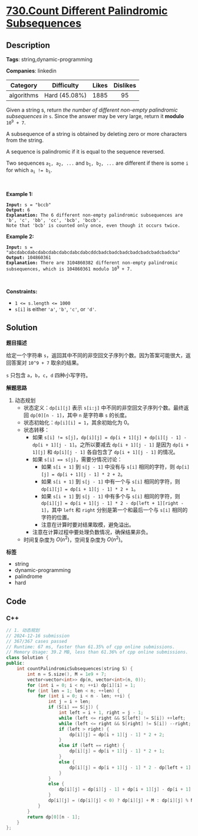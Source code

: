 # [730.Count Different Palindromic Subsequences](https://leetcode.com/problems/count-different-palindromic-subsequences/description/)

## Description

**Tags**: string,dynamic-programming

**Companies**: linkedin

|  Category  |  Difficulty   | Likes | Dislikes |
| :--------: | :-----------: | :---: | :------: |
| algorithms | Hard (45.08%) | 1885  |    95    |

<p>Given a string s, return <em>the number of different non-empty palindromic subsequences in</em> <code>s</code>. Since the answer may be very large, return it <strong>modulo</strong> <code>10<sup>9</sup> + 7</code>.</p>
<p>A subsequence of a string is obtained by deleting zero or more characters from the string.</p>
<p>A sequence is palindromic if it is equal to the sequence reversed.</p>
<p>Two sequences <code>a<sub>1</sub>, a<sub>2</sub>, ...</code> and <code>b<sub>1</sub>, b<sub>2</sub>, ...</code> are different if there is some <code>i</code> for which <code>a<sub>i</sub> != b<sub>i</sub></code>.</p>
<p>&nbsp;</p>
<p><strong class="example">Example 1:</strong></p>
<pre><code><strong>Input:</strong> s = &quot;bccb&quot;
<strong>Output:</strong> 6
<strong>Explanation:</strong> The 6 different non-empty palindromic subsequences are &#39;b&#39;, &#39;c&#39;, &#39;bb&#39;, &#39;cc&#39;, &#39;bcb&#39;, &#39;bccb&#39;.
Note that &#39;bcb&#39; is counted only once, even though it occurs twice.</code></pre>
<p><strong class="example">Example 2:</strong></p>
<pre><code><strong>Input:</strong> s = &quot;abcdabcdabcdabcdabcdabcdabcdabcddcbadcbadcbadcbadcbadcbadcbadcba&quot;
<strong>Output:</strong> 104860361
<strong>Explanation:</strong> There are 3104860382 different non-empty palindromic subsequences, which is 104860361 modulo 10<sup>9</sup> + 7.</code></pre>
<p>&nbsp;</p>
<p><strong>Constraints:</strong></p>
<ul>
  <li><code>1 &lt;= s.length &lt;= 1000</code></li>
  <li><code>s[i]</code> is either <code>&#39;a&#39;</code>, <code>&#39;b&#39;</code>, <code>&#39;c&#39;</code>, or <code>&#39;d&#39;</code>.</li>
</ul>

## Solution

**题目描述**

给定一个字符串 `s`，返回其中不同的非空回文子序列个数。因为答案可能很大，返回答案对 `10^9 + 7` 取余的结果。

`s` 只包含 `a`，`b`，`c`，`d` 四种小写字符。

**解题思路**

1. 动态规划
   - 状态定义：`dp[i][j]` 表示 `s[i:j]` 中不同的非空回文子序列个数。最终返回 `dp[0][n - 1]`，其中 `n` 是字符串 `s` 的长度。
   - 状态初始化：`dp[i][i] = 1`，其余初始化为 0。
   - 状态转移：
     - 如果 `s[i] != s[j]`，`dp[i][j] = dp[i + 1][j] + dp[i][j - 1] - dp[i + 1][j - 1]`。之所以要减去 `dp[i + 1][j - 1]` 是因为 `dp[i + 1][j]` 和 `dp[i][j - 1]` 各自包含了 `dp[i + 1][j - 1]` 的情况。
     - 如果 `s[i] == s[j]`，需要分情况讨论：
       - 如果 `s[i + 1]` 到 `s[j - 1]` 中没有与 `s[i]` 相同的字符，则 `dp[i][j] = dp[i + 1][j - 1] * 2 + 2`。
       - 如果 `s[i + 1]` 到 `s[j - 1]` 中有一个与 `s[i]` 相同的字符，则 `dp[i][j] = dp[i + 1][j - 1] * 2 + 1`。
       - 如果 `s[i + 1]` 到 `s[j - 1]` 中有多个与 `s[i]` 相同的字符，则 `dp[i][j] = dp[i + 1][j - 1] * 2 - dp[left + 1][right - 1]`，其中 `left` 和 `right` 分别是第一个和最后一个与 `s[i]` 相同的字符的位置。
       - 注意在计算时要对结果取模，避免溢出。
     - 注意在计算过程中要处理负数情况，确保结果非负。
   - 时间复杂度为 $O(n^2)$，空间复杂度为 $O(n^2)$。

**标签**

- string
- dynamic-programming
- palindrome
- hard

<!-- code start -->
## Code

### C++

```cpp
// 1. 动态规划
// 2024-12-16 submission
// 367/367 cases passed
// Runtime: 67 ms, faster than 61.35% of cpp online submissions.
// Memory Usage: 39.2 MB, less than 61.36% of cpp online submissions.
class Solution {
public:
    int countPalindromicSubsequences(string S) {
        int n = S.size(), M = 1e9 + 7;
        vector<vector<int>> dp(n, vector<int>(n, 0));
        for (int i = 0; i < n; ++i) dp[i][i] = 1;
        for (int len = 1; len < n; ++len) {
            for (int i = 0; i < n - len; ++i) {
                int j = i + len;
                if (S[i] == S[j]) {
                    int left = i + 1, right = j - 1;
                    while (left <= right && S[left] != S[i]) ++left;
                    while (left <= right && S[right] != S[i]) --right;
                    if (left > right) {
                        dp[i][j] = dp[i + 1][j - 1] * 2 + 2;
                    }
                    else if (left == right) {
                        dp[i][j] = dp[i + 1][j - 1] * 2 + 1;
                    }
                    else {
                        dp[i][j] = dp[i + 1][j - 1] * 2 - dp[left + 1][right - 1];
                    }
                }
                else {
                    dp[i][j] = dp[i][j - 1] + dp[i + 1][j] - dp[i + 1][j - 1];
                }
                dp[i][j] = (dp[i][j] < 0) ? dp[i][j] + M : dp[i][j] % M;
            }
        }
        return dp[0][n - 1];
    }
};
```

<!-- code end -->
